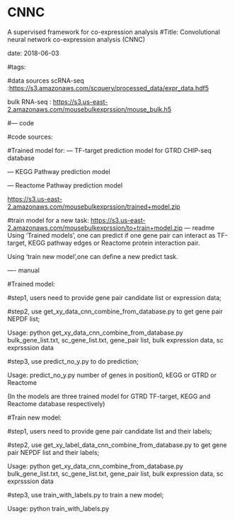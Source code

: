 # CNNC
A supervised framework for co-expression analysis 
#Title: Convolutional neural network co-expression analysis (CNNC)

date: 2018-06-03

#tags:

#data sources
scRNA-seq :https://s3.amazonaws.com/scquery/processed_data/expr_data.hdf5

bulk RNA-seq : https://s3.us-east-2.amazonaws.com/mousebulkexprssion/mouse_bulk.h5

#— code

#code sources:

#Trained model for:
— TF-target prediction model for GTRD CHIP-seq database

— KEGG Pathway prediction model

— Reactome Pathway prediction model

https://s3.us-east-2.amazonaws.com/mousebulkexprssion/trained+model.zip

#train model for a new task:
https://s3.us-east-2.amazonaws.com/mousebulkexprssion/to+train+model.zip
— readme
Using ‘Trained models’, one can predict if one gene pair can interact as TF-target, KEGG pathway edges or Reactome protein interaction pair.

Using ‘train new model’,one can define a new predict task.

—- manual

#Trained model:

#step1, users need to provide gene pair candidate list or expression data;

#step2, use get_xy_data_cnn_combine_from_database.py to get gene pair NEPDF list;

Usage: python get_xy_data_cnn_combine_from_database.py bulk_gene_list.txt, sc_gene_list.txt, gene_pair list, bulk expression data, sc exprsssion data

#step3, use predict_no_y.py to do prediction;

Usage: predict_no_y.py number of genes in position0, kEGG or GTRD or Reactome

(In the models are three trained model for GTRD TF-target, KEGG and Reactome database respectively)

#Train new model:

#step1, users need to provide gene pair candidate list and their labels;

#step2, use get_xy_label_data_cnn_combine_from_database.py to get gene pair NEPDF list and their labels;

Usage: python get_xy_data_cnn_combine_from_database.py bulk_gene_list.txt, sc_gene_list.txt, gene_pair list, bulk expression data, sc exprsssion data

#step3, use train_with_labels.py to train a new model;

Usage: python train_with_labels.py
